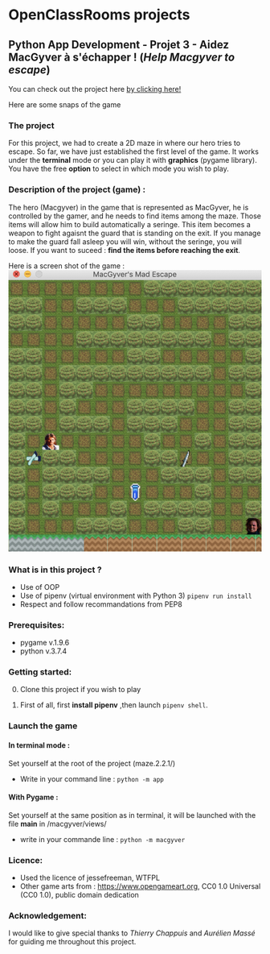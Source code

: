 # OpenClassRooms projects

## Python App Development - Projet 3 - Aidez MacGyver à s'échapper ! (*Help Macgyver to escape*)

You can check out the project here [by clicking here!](https://github.com/jonathanreveille/maze2.2.1.)

Here are some snaps of the game 

### The project
For this project, we had to create a 2D maze in where our hero tries to escape.
So far, we have just established the first level of the game. It works under 
the **terminal** mode or you can play it with **graphics** (pygame library).
You have the free **option** to select in which mode you wish to play.

### Description of the project (game) :
The hero (Macgyver) in the game that is represented as MacGyver, he is controlled by the gamer,
and he needs to find items among the maze. Those items will allow him to build automatically
a seringe. This item becomes a weapon to fight agaisnt the guard that is standing on the exit.
If you manage to make the guard fall asleep you will win, without the seringe, you will
loose. If you want to suceed : **find the items before reaching the exit**. 

Here is a screen shot of the game : 
![Game Screenshot](/macgyver/image/screenshot.png)

### What is in this project ?
- Use of OOP
- Use of pipenv (virtual environment with Python 3)
`pipenv run install` 
- Respect and follow recommandations from PEP8

### Prerequisites:
- pygame v.1.9.6
- python v.3.7.4

### Getting started:
0. Clone this project if you wish to play

1. First of all, first **install pipenv** ,then launch
 `pipenv shell`.

### Launch the game
#### In terminal mode :
Set yourself at the root of the project (maze.2.2.1/)
*  Write in your command line : 
`python -m app`

#### With Pygame :
Set yourself at the same position as in terminal, it will be launched with the file __main__ in /macgyver/views/
* write in your commande line : 
`python -m macgyver`

### Licence:
* Used the licence of jessefreeman, WTFPL
* Other game arts from : https://www.opengameart.org, CC0 1.0 Universal (CC0 1.0), public domain dedication

### Acknowledgement:
I would like to give special thanks to *Thierry Chappuis* and *Aurélien Massé* 
for guiding me throughout this project.


